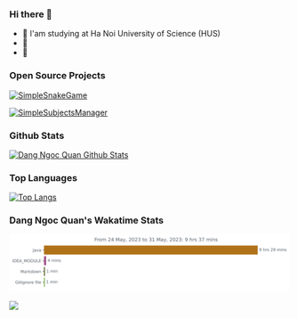 ### Hi there 👋

- 📖 I'am studying at Ha Noi University of Science (HUS)
- 🌱 
- 💬 




### Open Source Projects
<!-- [![Training Algorithms](https://github-readme-stats.vercel.app/api/pin/?username=dangngocquan&repo=TrainingAlgorithms&theme=midnight-purple)](https://github.com/dangngocquan/TrainingAlgorithms) -->

<!-- [![MAT2317MIMGO](https://github-readme-stats.vercel.app/api/pin/?username=dangngocquan&repo=MAT2317MIMGO&theme=midnight-purple)](https://github.com/dangngocquan/MAT2317MIMGO)

[![HUSMAT2317](https://github-readme-stats.vercel.app/api/pin/?username=dangngocquan&repo=HUSMAT2317&theme=midnight-purple)](https://github.com/dangngocquan/HUSMAT2317)

[![MIMPython](https://github-readme-stats.vercel.app/api/pin/?username=dangngocquan&repo=MIMPython&theme=midnight-purple)](https://github.com/dangngocquan/MIMPython)
 -->
[![SimpleSnakeGame](https://github-readme-stats.vercel.app/api/pin/?username=dangngocquan&repo=SimpleSnakeGame&theme=midnight-purple)](https://github.com/dangngocquan/SimpleSnakeGame)

[![SimpleSubjectsManager](https://github-readme-stats.vercel.app/api/pin/?username=dangngocquan&repo=simple_subjects_manager&theme=midnight-purple)](https://github.com/dangngocquan/simple_subjects_manager)

### Github Stats
[![Dang Ngoc Quan Github Stats](https://github-readme-stats.vercel.app/api?username=dangngocquan&count_private=true&theme=chartreuse-dark&show_icons=true)](https://github.com/dangngocquan)


### Top Languages
[![Top Langs](https://github-readme-stats.vercel.app/api/top-langs/?username=dangngocquan&langs_count=8&theme=midnight-purple)](https://github.com/dangngocquan)


### Dang Ngoc Quan's Wakatime Stats
<img
  src="https://github.com/dangngocquan/dangngocquan/blob/master/images/stat.svg"
  alt="Dang Ngoc Quan's Wakatime Stats"
/>

[![](https://komarev.com/ghpvc/?username=dangngocquan&color=brightgreen&style=plastic)](https://github.com/dangngocquan)
